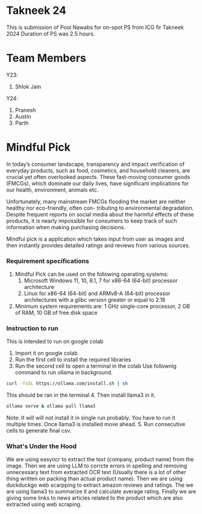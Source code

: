 # Takneek 24
This is submission of Pool Nawabs for on-spot PS from ICG fir Takneek 2024
Duration of PS was 2.5 hours.

# Team Members
Y23:
1. Shlok Jain

Y24:
1. Pranesh
2. Austin
3. Parth

# Mindful Pick
In today’s consumer landscape, transparency and impact verification of everyday products, such as food,
cosmetics, and household cleaners, are crucial yet often overlooked aspects. These fast-moving consumer
goods (FMCGs), which dominate our daily lives, have significant implications for our health, environment,
animals etc.

Unfortunately, many mainstream FMCGs flooding the market are neither healthy nor eco-friendly, often con-
tributing to environmental degradation. Despite frequent reports on social media about the harmful effects
of these products, it is nearly impossible for consumers to keep track of such information when making purchasing decisions.

Mindful pick is a application which takes input from user as images and then instantly provides detailed
ratings and reviews from various sources.

### Requirement specifications
1. Mindful Pick can be used on the following operating systems:
   1. Microsoft Windows 11, 10, 8.1, 7 for x86-64 (64-bit) processor architecture
   2. Linux for x86-64 (64-bit) and ARMv8-A (64-bit) processor architectures with a glibc version greater or equal to 2.18
2. Minimum system requirements are: 1 GHz single-core processor, 2 GB of RAM, 10 GB of free disk space

### Instruction to run
This is intended to run on google colab
1. Import it on google colab
2. Run the first cell to install the required libraries
3. Run the second cell to open a terminal in the colab
Use follownig command to run ollama in background.
```bash
curl -fsSL https://ollama.com/install.sh | sh
```
This should be ran in the terminal
4. Then install llama3 in it.
```bash
ollama serve & ollama pull llama3
```
Note: It will will not install it in single run probably. You have to run it multiple times. Once llama3 is installed move ahead.
5. Run consecutive cells to generate final csv.

### What's Under the Hood
We are using easyocr to extract the text (company, product name) from the image.
Then we are using LLM to corrcte errors in spelling and removing unnecessary text from extracted OCR text (Usually there is a lot of other thing written on packing than actual product name).
Then we are using duckduckgo web scarpping to extract amazon reviews and ratings.
The we are using llama3 to summarize it and calculate average rating.
Finally we are giving some links to news articles related to the product which are also extracted using web scraping.